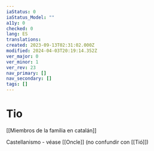 ```yaml
---
iaStatus: 0
iaStatus_Model: ""
a11y: 0
checked: 0
lang: ES
translations: 
created: 2023-09-13T02:31:02.000Z
modified: 2024-04-03T20:19:14.352Z
ver_major: 0
ver_minor: 1
ver_rev: 23
nav_primary: []
nav_secondary: []
tags: []
---
```

# Tio

[[Miembros de la familia en catalán]]

Castellanismo - véase [[Oncle]] (no confundir con [[Tió]])